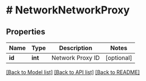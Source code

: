 # # NetworkNetworkProxy

## Properties

Name | Type | Description | Notes
------------ | ------------- | ------------- | -------------
**id** | **int** | Network Proxy ID | [optional]

[[Back to Model list]](../../README.md#models) [[Back to API list]](../../README.md#endpoints) [[Back to README]](../../README.md)
